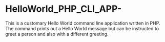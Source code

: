 # HelloWorld_PHP_CLI_APP-
This is a customary Hello World command line application written in PHP. The command prints out a Hello World message but can be instructed to greet a person and also with a different greeting.

